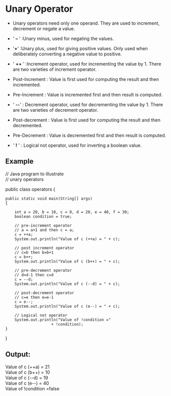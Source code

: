 # Unary Operator

* Unary operators need only one operand. They are used to increment, decrement or negate a value.   
* ' __–__ ' :Unary minus, used for negating the values.

* '__+__' :Unary plus, used for giving positive values. Only used when deliberately converting a negative value to positive.

* ' __++__ ' :Increment operator, used for incrementing the value by 1. There are two varieties of increment operator.

* Post-Increment : Value is first used for computing the result and then incremented.

* Pre-Increment : Value is incremented first and then result is computed.

* ' __--__' : Decrement operator, used for decrementing the value by 1. There are two varieties of decrement operator.

* Post-decrement : Value is first used for computing the result and then decremented.
* Pre-Decrement : Value is decremented first and then result is computed.
* ' __!__ ' : Logical not operator, used for inverting a boolean value.

## Example

// Java program to illustrate    
// unary operators    

public class operators {

	public static void main(String[] args) 
	{

		int a = 20, b = 10, c = 0, d = 20, e = 40, f = 30; 
		boolean condition = true; 

		// pre-increment operator 
		// a = a+1 and then c = a; 
		c = ++a; 
		System.out.println("Value of c (++a) = " + c); 

		// post increment operator 
		// c=b then b=b+1 
		c = b++; 
		System.out.println("Value of c (b++) = " + c); 

		// pre-decrement operator 
		// d=d-1 then c=d 
		c = --d; 
		System.out.println("Value of c (--d) = " + c); 

		// post-decrement operator 
		// c=e then e=e-1 
		c = e--; 
		System.out.println("Value of c (e--) = " + c); 

		// Logical not operator 
		System.out.println("Value of !condition ="
						+ !condition); 
	} 
} 

## Output:

Value of c (++a) = 21   
Value of c (b++) = 10   
Value of c (--d) = 19   
Value of c (e--) = 40   
Value of !condition =false